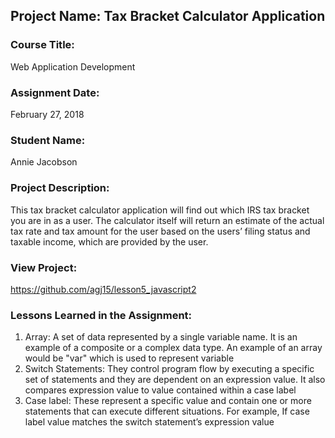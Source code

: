 ## Project Name:  Tax Bracket Calculator Application

### Course Title:
Web Application Development

### Assignment Date:  
February 27, 2018

### Student Name:  
Annie Jacobson

### Project Description:
This tax bracket calculator application will find out which IRS tax bracket you are in as a user. The calculator itself will return an estimate of the
actual tax rate and tax amount for the user based on the users’ filing status and taxable income,
which are provided by the user.

### View Project:
https://github.com/agj15/lesson5_javascript2

### Lessons Learned in the Assignment:
1. Array: A set of data represented by a single variable name. It is an example of a composite or a complex data type. An example of an array would be "var" which is used to represent variable
2. Switch Statements: They control program flow by executing a specific set of statements and they are dependent on an expression value. It also compares expression value to value contained within a case label
3. Case label: These represent a specific value and contain one or more statements that can execute different situations. For example, If case label value matches the switch statement’s expression value

